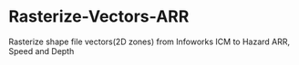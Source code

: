 # Rasterize-Vectors-ARR
Rasterize shape file vectors(2D zones) from Infoworks ICM to Hazard ARR, Speed and Depth 
